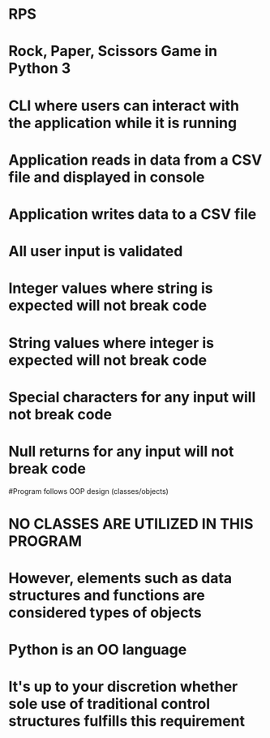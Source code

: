 # RPS
# Rock, Paper, Scissors Game in Python 3

# CLI where users can interact with the application while it is running
# Application reads in data from a CSV file and displayed in console
# Application writes data to a CSV file
# All user input is validated
  # Integer values where string is expected will not break code
  # String values where integer is expected will not break code
  # Special characters for any input will not break code
  # Null returns for any input will not break code
  #Program follows OOP design (classes/objects)
  # NO CLASSES ARE UTILIZED IN THIS PROGRAM
  # However, elements such as data structures and functions are considered types of objects
  # Python is an OO language
  # It's up to your discretion whether sole use of traditional control structures fulfills this requirement
  
